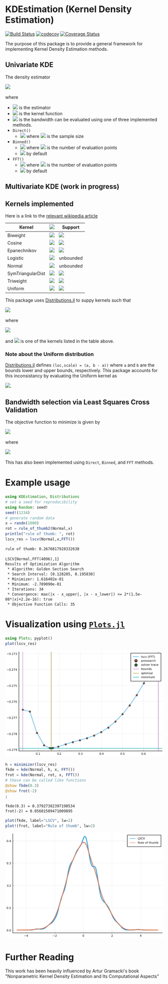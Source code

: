 # KDEstimation (Kernel Density Estimation)
[![Build Status](https://travis-ci.com/m-wells/KDEstimation.jl.svg?branch=master)](https://travis-ci.com/m-wells/KDEstimation.jl)
[![codecov](https://codecov.io/gh/m-wells/KDEstimation.jl/branch/master/graph/badge.svg?branch=master)](https://codecov.io/gh/m-wells/KDEstimation.jl)
[![Coverage Status](https://coveralls.io/repos/github/m-wells/KDEstimation.jl/badge.svg?branch=master)](https://coveralls.io/github/m-wells/KDEstimation.jl?branch=master)

The purpose of this package is to provide a general framework for implementing Kernel Density Estimation methods.

## Univariate KDE
The density estimator

<img src="https://latex.codecogs.com/gif.latex?\hat{f}(x)=\frac{1}{n}\sum_{i=1}^nK\left(\frac{x-x_i}{h}\right)" />

where

* <img src="https://latex.codecogs.com/gif.latex?\inline&space;\hat{f}(x)" /> is the estimator
* <img src="https://latex.codecogs.com/gif.latex?\inline&space;K(u)" /> is the kernel function
* <img src="https://latex.codecogs.com/gif.latex?\inline&space;h" /> is the bandwidth
can be evaluated using one of three implemented methods.
* `Direct()` 
  * <img src="https://latex.codecogs.com/gif.latex?\inline&space;O(N^2)" /> where <img src="https://latex.codecogs.com/gif.latex?\inline&space;N" /> is the sample size
* `Binned()`
  * <img src="https://latex.codecogs.com/gif.latex?\inline&space;O(M^2)" /> where <img src="https://latex.codecogs.com/gif.latex?\inline&space;M" /> is the number of evaluation points
  * <img src="https://latex.codecogs.com/gif.latex?\inline&space;M=4096" /> by default
* `FFT()`
  * <img src="https://latex.codecogs.com/gif.latex?\inline&space;O(M\log&space;M)" /> where <img src="https://latex.codecogs.com/gif.latex?\inline&space;M" /> is the number of evaluation points
  * <img src="https://latex.codecogs.com/gif.latex?\inline&space;M=4096" /> by default

## Multivariate KDE (work in progress)

## Kernels implemented
Here is a link to the [relevant wikipedia article](https://en.wikipedia.org/wiki/Kernel_(statistics)#Kernel_functions_in_common_use)

| Kernel           | <img src="https://latex.codecogs.com/gif.latex?&space;\boldsymbol{K(u)}" />                                       | Support                                                                                                 |
|------------------|----------------------------------------------------------------------------------------------------------------------------|---------------------------------------------------------------------------------------------------------|
|Biweight          | <img src="https://latex.codecogs.com/gif.latex?&space;\tfrac{15}{16}\left(1-u^2\right)^2" />                      | <img src="https://latex.codecogs.com/gif.latex?\inline&space;\lvert&space;u\rvert&space;\le&space;1" /> |
|Cosine            | <img src="https://latex.codecogs.com/gif.latex?&space;\tfrac{\pi}{4}\cos\left(\tfrac{\pi}{2}u\right)" />          | <img src="https://latex.codecogs.com/gif.latex?\inline&space;\lvert&space;u\rvert&space;\le&space;1" /> |
|Epanechnikov      | <img src="https://latex.codecogs.com/gif.latex?&space;\tfrac{3}{4}(1-u^2)" />                                     | <img src="https://latex.codecogs.com/gif.latex?\inline&space;\lvert&space;u\rvert&space;\le&space;1" /> |
|Logistic          | <img src="https://latex.codecogs.com/gif.latex?&space;\frac{1}{e^u&plus;2&plus;e^{-u}}" />                        | unbounded                                                                                               |
|Normal            | <img src="https://latex.codecogs.com/gif.latex?&space;\tfrac{1}{\sqrt{2\pi}}\exp\left(-\tfrac{1}{2}u^2\right)" /> | unbounded                                                                                               |
|SymTriangularDist | <img src="https://latex.codecogs.com/gif.latex?&space;-\lvert&space;u&space;\rvert" />                            | <img src="https://latex.codecogs.com/gif.latex?\inline&space;\lvert&space;u\rvert&space;\le&space;1" /> |
|Triweight         | <img src="https://latex.codecogs.com/gif.latex?&space;\tfrac{35}{32}(1-u^2)^3" />                                 | <img src="https://latex.codecogs.com/gif.latex?\inline&space;\lvert&space;u\rvert&space;\le&space;1" /> |
|Uniform           | <img src="https://latex.codecogs.com/gif.latex?&space;\tfrac{1}{2}" />                                            | <img src="https://latex.codecogs.com/gif.latex?\inline&space;\lvert&space;u\rvert&space;\le&space;1" /> |

This package uses [Distributions.jl](https://github.com/JuliaStats/Distributions.jl) to suppy kernels such that

<img src="https://latex.codecogs.com/gif.latex?&space;K_h\left(x-x_i\right)=\text{pdf}(D(x_i,h),x))" />

where

<img src="https://latex.codecogs.com/gif.latex?\inline&space;K_h(u)=\tfrac{1}{h}K(\tfrac{u}{h})" />

and <img src="https://latex.codecogs.com/gif.latex?\inline&space;D" /> is one of the kernels listed in the table above.

### Note about the Uniform distribution
[Distributions.jl](https://github.com/JuliaStats/Distributions.jl) defines `(loc,scale) = (a, b - a))` where `a` and `b` are the bounds lower and upper bounds, respectively.
This package accounts for this inconsistancy by evaluating the Uniform kernel as

<img src="https://latex.codecogs.com/gif.latex?\inline&space;\text{pdf}(\text{Uniform}(x_i-\frac{h}{2},x_i+\frac{h}{2}),x)" />.

## Bandwidth selection via Least Squares Cross Validation
The objective function to minimize is given by

<img src="https://latex.codecogs.com/gif.latex?&space;LSCV(h)=\int\hat{f}^2_h(x)dx-\frac{2}{n}\sum_i\hat{f}_{h,-i}(X_i)" />

where

<img src="https://latex.codecogs.com/gif.latex?&space;\hat{f}_{h,-i}(X_i)=\frac{1}{(n-1)h}\sum_{j\ne&space;i}K\left(\frac{X_i-X_j}{h}\right)" />

This has also been implemented using `Direct`, `Binned`, and `FFT` methods.

# Example usage


```julia
using KDEstimation, Distributions
# set a seed for reproducibility
using Random: seed!
seed!(1234)
# generate random data
x = randn(1000)
rot = rule_of_thumb2(Normal,x)
println("rule of thumb: ", rot)
lscv_res = lscv(Normal,x,FFT())
```

    rule of thumb: 0.2676817928332638

    LSCV{Normal,FFT(4096),1}
    Results of Optimization Algorithm
     * Algorithm: Golden Section Search
     * Search Interval: [0.128205, 0.195830]
     * Minimizer: 1.616402e-01
     * Minimum: -2.789090e-01
     * Iterations: 34
     * Convergence: max(|x - x_upper|, |x - x_lower|) <= 2*(1.5e-08*|x|+2.2e-16): true
     * Objective Function Calls: 35

# Visualization using [`Plots.jl`](https://github.com/JuliaPlots/PlotDocs.jl)

```julia
using Plots; pyplot()
plot(lscv_res)
```
![png](README_files/README_3_0.png)

```julia
h = minimizer(lscv_res)
fkde = kde(Normal, h, x, FFT())
frot = kde(Normal, rot, x, FFT())
# these can be called like functions
@show fkde(0.3)
@show frot(-2)
;
```

```
fkde(0.3) = 0.37927382397190534
frot(-2) = 0.05601509471009895
```

```julia
plot(fkde, label="LSCV", lw=2)
plot!(frot, label="Rule of thumb", lw=2)
```
![png](README_files/README_5_0.png)

# Further Reading
This work has been heavily influenced by Artur Gramacki's book "Nonparametric Kernel Density Estimation and Its Computational Aspects" 
